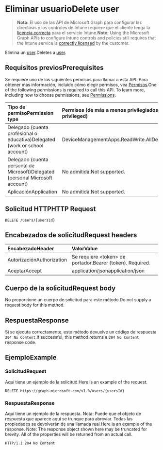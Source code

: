 # <a name="delete-user"></a><span data-ttu-id="70f17-101">Eliminar usuario</span><span class="sxs-lookup"><span data-stu-id="70f17-101">Delete user</span></span>

> <span data-ttu-id="70f17-102">**Nota:** El uso de las API de Microsoft Graph para configurar las directivas y los controles de Intune requiere que el cliente tenga la [licencia correcta](https://go.microsoft.com/fwlink/?linkid=839381) para el servicio Intune.</span><span class="sxs-lookup"><span data-stu-id="70f17-102">**Note:** Using the Microsoft Graph APIs to configure Intune controls and policies still requires that the Intune service is [correctly licensed](https://go.microsoft.com/fwlink/?linkid=839381) by the customer.</span></span>

<span data-ttu-id="70f17-103">Elimina un [user](../resources/intune_mam_user.md).</span><span class="sxs-lookup"><span data-stu-id="70f17-103">Deletes a [user](../resources/intune_mam_user.md).</span></span>
## <a name="prerequisites"></a><span data-ttu-id="70f17-104">Requisitos previos</span><span class="sxs-lookup"><span data-stu-id="70f17-104">Prerequisites</span></span>
<span data-ttu-id="70f17-p101">Se requiere uno de los siguientes permisos para llamar a esta API. Para obtener más información, incluido cómo elegir permisos, vea [Permisos](../../../concepts/permissions_reference.md).</span><span class="sxs-lookup"><span data-stu-id="70f17-p101">One of the following permissions is required to call this API. To learn more, including how to choose permissions, see [Permissions](../../../concepts/permissions_reference.md).</span></span>

|<span data-ttu-id="70f17-107">Tipo de permiso</span><span class="sxs-lookup"><span data-stu-id="70f17-107">Permission type</span></span>|<span data-ttu-id="70f17-108">Permisos (de más a menos privilegiados)</span><span class="sxs-lookup"><span data-stu-id="70f17-108">Permissions (from least to most privileged)</span></span>|
|:---|:---|
|<span data-ttu-id="70f17-109">Delegado (cuenta profesional o educativa)</span><span class="sxs-lookup"><span data-stu-id="70f17-109">Delegated (work or school account)</span></span>|<span data-ttu-id="70f17-110">DeviceManagementApps.ReadWrite.All</span><span class="sxs-lookup"><span data-stu-id="70f17-110">DeviceManagementApps.ReadWrite.All</span></span>|
|<span data-ttu-id="70f17-111">Delegado (cuenta personal de Microsoft)</span><span class="sxs-lookup"><span data-stu-id="70f17-111">Delegated (personal Microsoft account)</span></span>|<span data-ttu-id="70f17-112">No admitida.</span><span class="sxs-lookup"><span data-stu-id="70f17-112">Not supported.</span></span>|
|<span data-ttu-id="70f17-113">Aplicación</span><span class="sxs-lookup"><span data-stu-id="70f17-113">Application</span></span>|<span data-ttu-id="70f17-114">No admitida.</span><span class="sxs-lookup"><span data-stu-id="70f17-114">Not supported.</span></span>|

## <a name="http-request"></a><span data-ttu-id="70f17-115">Solicitud HTTP</span><span class="sxs-lookup"><span data-stu-id="70f17-115">HTTP Request</span></span>
<!-- {
  "blockType": "ignored"
}
-->
``` http
DELETE /users/{usersId}
```

## <a name="request-headers"></a><span data-ttu-id="70f17-116">Encabezados de solicitud</span><span class="sxs-lookup"><span data-stu-id="70f17-116">Request headers</span></span>
|<span data-ttu-id="70f17-117">Encabezado</span><span class="sxs-lookup"><span data-stu-id="70f17-117">Header</span></span>|<span data-ttu-id="70f17-118">Valor</span><span class="sxs-lookup"><span data-stu-id="70f17-118">Value</span></span>|
|:---|:---|
|<span data-ttu-id="70f17-119">Autorización</span><span class="sxs-lookup"><span data-stu-id="70f17-119">Authorization</span></span>|<span data-ttu-id="70f17-120">Se requiere &lt;token&gt; de portador.</span><span class="sxs-lookup"><span data-stu-id="70f17-120">Bearer {token}. Required.</span></span>|
|<span data-ttu-id="70f17-121">Aceptar</span><span class="sxs-lookup"><span data-stu-id="70f17-121">Accept</span></span>|<span data-ttu-id="70f17-122">application/json</span><span class="sxs-lookup"><span data-stu-id="70f17-122">application/json</span></span>|

## <a name="request-body"></a><span data-ttu-id="70f17-123">Cuerpo de la solicitud</span><span class="sxs-lookup"><span data-stu-id="70f17-123">Request body</span></span>
<span data-ttu-id="70f17-124">No proporcione un cuerpo de solicitud para este método.</span><span class="sxs-lookup"><span data-stu-id="70f17-124">Do not supply a request body for this method.</span></span>

## <a name="response"></a><span data-ttu-id="70f17-125">Respuesta</span><span class="sxs-lookup"><span data-stu-id="70f17-125">Response</span></span>
<span data-ttu-id="70f17-126">Si se ejecuta correctamente, este método devuelve un código de respuesta `204 No Content`.</span><span class="sxs-lookup"><span data-stu-id="70f17-126">If successful, this method returns a `204 No Content` response code.</span></span>

## <a name="example"></a><span data-ttu-id="70f17-127">Ejemplo</span><span class="sxs-lookup"><span data-stu-id="70f17-127">Example</span></span>
### <a name="request"></a><span data-ttu-id="70f17-128">Solicitud</span><span class="sxs-lookup"><span data-stu-id="70f17-128">Request</span></span>
<span data-ttu-id="70f17-129">Aquí tiene un ejemplo de la solicitud.</span><span class="sxs-lookup"><span data-stu-id="70f17-129">Here is an example of the request.</span></span>
``` http
DELETE https://graph.microsoft.com/v1.0/users/{usersId}
```

### <a name="response"></a><span data-ttu-id="70f17-130">Respuesta</span><span class="sxs-lookup"><span data-stu-id="70f17-130">Response</span></span>
<span data-ttu-id="70f17-p102">Aquí tiene un ejemplo de la respuesta. Nota: Puede que el objeto de respuesta que aparece aquí se trunque para abreviar. Todas las propiedades se devolverán de una llamada real.</span><span class="sxs-lookup"><span data-stu-id="70f17-p102">Here is an example of the response. Note: The response object shown here may be truncated for brevity. All of the properties will be returned from an actual call.</span></span>
``` http
HTTP/1.1 204 No Content
```



